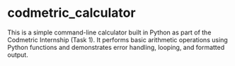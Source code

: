 # codmetric_calculator
This is a simple command-line calculator built in Python as part of the Codmetric Internship (Task 1). It performs basic arithmetic operations using Python functions and demonstrates error handling, looping, and formatted output.
